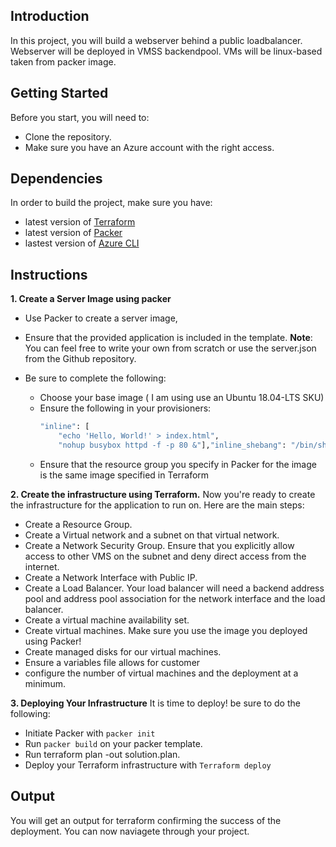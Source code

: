 
## Introduction
In this project, you will build a webserver behind a public loadbalancer. Webserver will be deployed  in VMSS backendpool. VMs will be linux-based taken from packer image.

## Getting Started
Before you start, you will need to:
* Clone the repository.
* Make sure you have an Azure account with the right access.


## Dependencies
In order to build the project, make sure you have:
* latest version of [Terraform](https://www.terraform.io/downloads.html)
* latest version of [Packer](https://www.packer.io/downloads/)
* lastest version of [Azure CLI](https://learn.microsoft.com/en-us/cli/azure/)


## Instructions
**1. Create a Server Image using packer**
  * Use Packer to create a server image, 
  * Ensure that the provided application is included in the template. 
            **Note**: You can feel free to write your own from scratch or use the server.json from the Github repository. 
  
  * Be sure to complete the following:
   	- Choose your base image ( I am using use an Ubuntu 18.04-LTS SKU)
   	- Ensure the following in your provisioners: 
        ```bash
        "inline": [
			"echo 'Hello, World!' > index.html",
			"nohup busybox httpd -f -p 80 &"],"inline_shebang": "/bin/sh -x","type": "shell"
    - Ensure that the resource group you specify in Packer for the image is the same image specified in Terraform 
            
      

**2. Create the infrastructure using Terraform.**
Now you're ready to create the infrastructure for the application to run on. Here are the main steps: 
  * Create a Resource Group. 
  * Create a Virtual network and a subnet on that virtual network.
  * Create a Network Security Group. Ensure that you explicitly allow access to other VMS on 
	the subnet and deny direct access from the internet.
  * Create a Network Interface with Public IP. 
  * Create a Load Balancer. Your load balancer will need a backend address pool and address 
	pool association for the network interface and the load balancer. 
  * Create a virtual machine availability set. 
  * Create virtual machines. Make sure you use the image you deployed using Packer! 
  * Create managed disks for our virtual machines. 
  * Ensure a variables file allows for customer
  * configure the number of virtual machines and the deployment at a minimum. 
  
**3. Deploying Your Infrastructure**
   It is time to deploy! be sure to do the following:
  * Initiate Packer with ```packer init```
  * Run ```packer build``` on your packer template.
  * Run terraform plan -out solution.plan.
  * Deploy your Terraform infrastructure with ```Terraform deploy```

## Output
You will get an output for terraform confirming the success of the deployment. You can now naviagete through your project.

